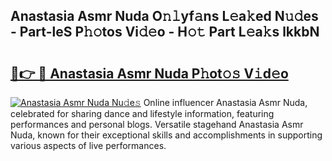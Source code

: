 ## Anastasia Asmr Nuda O𝚗𝚕yf𝚊ns L𝚎a𝚔ed N𝚞𝚍es - Part-leS P𝚑𝚘tos Vi𝚍𝚎o - H𝚘𝚝 Part L𝚎a𝚔s lkkbN

# <h2><a href="http://kf7b1us.oniu.top/?m=Anastasia+Asmr+Nuda">🔗👉 🔴 Anastasia Asmr Nuda P𝚑ot𝚘𝚜 V𝚒d𝚎o</a></h2>

[![Anastasia Asmr Nuda Nu𝚍e𝚜](https://i.imgur.com/0qMVB7G.gif)](http://kf7b1us.oniu.top/?m=Anastasia+Asmr+Nuda)
Online influencer Anastasia Asmr Nuda, celebrated for sharing dance and lifestyle information, featuring performances and personal blogs. Versatile stagehand Anastasia Asmr Nuda, known for their exceptional skills and accomplishments in supporting various aspects of live performances.  
